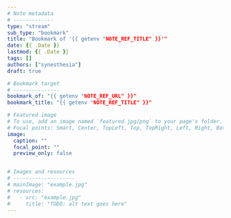 ```yaml
---
# Note metadata
# -------------
type: "stream"
sub_type: "bookmark"
title: "Bookmark of '{{ getenv "NOTE_REF_TITLE" }}'"
date: {{ .Date }}
lastmod: {{ .Date }}
tags: []
authors: ["synesthesia"]
draft: true

# Bookmark target
# ---------------
bookmark_of: "{{ getenv "NOTE_REF_URL" }}"
bookmark_title: "{{ getenv "NOTE_REF_TITLE" }}"

# Featured image
# To use, add an image named `featured.jpg/png` to your page's folder.
# Focal points: Smart, Center, TopLeft, Top, TopRight, Left, Right, BottomLeft, Bottom, BottomRight.
image:
  caption: ""
  focal_point: ""
  preview_only: false


# Images and resources
# --------------------
# mainImage: "example.jpg"
# resources:
#   - src: "example.jpg"
#     title: "TODO: alt text goes here"
---
```

